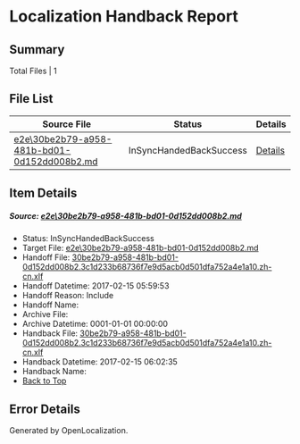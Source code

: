 # <a name='report-top'></a> Localization Handback Report

## Summary
 Total Files | 1

## File List
 Source File | Status | Details 
 ----------- | ------ | ------- 
 [e2e\30be2b79-a958-481b-bd01-0d152dd008b2.md](https://github.com/OpenLocalizationTestOrg/ol-test0/blob/6e63781048f818236af18dec68c085bb5da30f8a/e2e/30be2b79-a958-481b-bd01-0d152dd008b2.md) | InSyncHandedBackSuccess | [Details](#aeb11f2cec78e276a6b4d0e1988627c6f92ccc231)

## Item Details
##### <a name='aeb11f2cec78e276a6b4d0e1988627c6f92ccc231'></a> Source: [e2e\30be2b79-a958-481b-bd01-0d152dd008b2.md](https://github.com/OpenLocalizationTestOrg/ol-test0/blob/6e63781048f818236af18dec68c085bb5da30f8a/e2e/30be2b79-a958-481b-bd01-0d152dd008b2.md)
* Status: InSyncHandedBackSuccess
* Target File: [e2e\30be2b79-a958-481b-bd01-0d152dd008b2.md](https://github.com/OpenLocalizationTestOrg/ol-test0-zhcn/blob/71b69c442f82cb9100fd63234125af9887663cb1/e2e/30be2b79-a958-481b-bd01-0d152dd008b2.md)
* Handoff File: [30be2b79-a958-481b-bd01-0d152dd008b2.3c1d233b68736f7e9d5acb0d501dfa752a4e1a10.zh-cn.xlf](https://github.com/OpenLocalizationTestOrg/ol-test0-handoff/blob/e4452837dcb762700a2371a1a3f9e72578a32338/ol-handoff/OpenLocalizationTestOrg/ol-test0-zhcn/shujia/ht/30be2b79-a958-481b-bd01-0d152dd008b2.3c1d233b68736f7e9d5acb0d501dfa752a4e1a10.zh-cn.xlf)
* Handoff Datetime: 2017-02-15 05:59:53
* Handoff Reason: Include
* Handoff Name: 
* Archive File: 
* Archive Datetime: 0001-01-01 00:00:00
* Handback File: [30be2b79-a958-481b-bd01-0d152dd008b2.3c1d233b68736f7e9d5acb0d501dfa752a4e1a10.zh-cn.xlf](https://github.com/OpenLocalizationTestOrg/ol-test0-handback/blob/df14799e4b4da92af1c6659ae6e1e9826c33acca/ol-handback/OpenLocalizationTestOrg/ol-test0-zhcn/shujia/ht/30be2b79-a958-481b-bd01-0d152dd008b2.3c1d233b68736f7e9d5acb0d501dfa752a4e1a10.zh-cn.xlf)
* Handback Datetime: 2017-02-15 06:02:35
* Handback Name: 
* [Back to Top](#report-top)


## Error Details

Generated by OpenLocalization.
